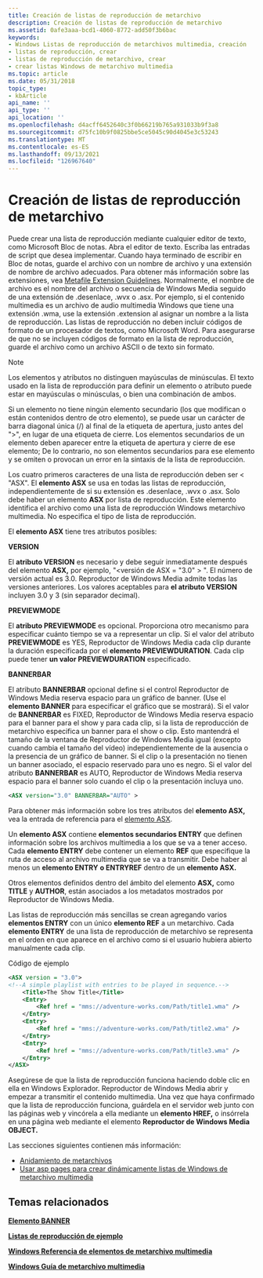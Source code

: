 ```yaml
---
title: Creación de listas de reproducción de metarchivo
description: Creación de listas de reproducción de metarchivo
ms.assetid: 0afe3aaa-bcd1-4060-8772-add50f3b6bac
keywords:
- Windows Listas de reproducción de metarchivos multimedia, creación
- listas de reproducción, crear
- listas de reproducción de metarchivo, crear
- crear listas Windows de metarchivo multimedia
ms.topic: article
ms.date: 05/31/2018
topic_type:
- kbArticle
api_name: ''
api_type: ''
api_location: ''
ms.openlocfilehash: d4acff6452640c3f0b66219b765a931033b9f3a8
ms.sourcegitcommit: d75fc10b9f0825bbe5ce5045c90d4045e3c53243
ms.translationtype: MT
ms.contentlocale: es-ES
ms.lasthandoff: 09/13/2021
ms.locfileid: "126967640"
---
```

# <a name="creating-metafile-playlists"></a>Creación de listas de reproducción de metarchivo

Puede crear una lista de reproducción mediante cualquier editor de texto, como Microsoft Bloc de notas. Abra el editor de texto. Escriba las entradas de script que desea implementar. Cuando haya terminado de escribir en Bloc de notas, guarde el archivo con un nombre de archivo y una extensión de nombre de archivo adecuados. Para obtener más información sobre las extensiones, vea [Metafile Extension Guidelines](metafile-extension-guidelines.md). Normalmente, el nombre de archivo es el nombre del archivo o secuencia de Windows Media seguido de una extensión de .desenlace, .wvx o .asx. Por ejemplo, si el contenido multimedia es un archivo de audio multimedia Windows que tiene una extensión .wma, use la extensión .extension al asignar un nombre a la lista de reproducción. Las listas de reproducción no deben incluir códigos de formato de un procesador de textos, como Microsoft Word. Para asegurarse de que no se incluyen códigos de formato en la lista de reproducción, guarde el archivo como un archivo ASCII o de texto sin formato.

> [!Note]  
> Los elementos y atributos no distinguen mayúsculas de minúsculas. El texto usado en la lista de reproducción para definir un elemento o atributo puede estar en mayúsculas o minúsculas, o bien una combinación de ambos.

 

Si un elemento no tiene ningún elemento secundario (los que modifican o están contenidos dentro de otro elemento), se puede usar un carácter de barra diagonal única (/) al final de la etiqueta de apertura, justo antes del ">", en lugar de una etiqueta de cierre. Los elementos secundarios de un elemento deben aparecer entre la etiqueta de apertura y cierre de ese elemento; De lo contrario, no son elementos secundarios para ese elemento y se omiten o provocan un error en la sintaxis de la lista de reproducción.

Los cuatro primeros caracteres de una lista de reproducción deben ser &lt; "ASX". El **elemento ASX** se usa en todas las listas de reproducción, independientemente de si su extensión es .desenlace, .wvx o .asx. Solo debe haber un elemento **ASX** por lista de reproducción. Este elemento identifica el archivo como una lista de reproducción Windows metarchivo multimedia. No especifica el tipo de lista de reproducción.

El **elemento ASX** tiene tres atributos posibles:

**VERSION**

El **atributo VERSION** es necesario y debe seguir inmediatamente después del elemento **ASX,** por ejemplo, "<versión de ASX = "3.0" &gt; ". El número de versión actual es 3.0. Reproductor de Windows Media admite todas las versiones anteriores. Los valores aceptables para **el atributo VERSION** incluyen 3.0 y 3 (sin separador decimal).

**PREVIEWMODE**

El **atributo PREVIEWMODE** es opcional. Proporciona otro mecanismo para especificar cuánto tiempo se va a representar un clip. Si el valor del atributo **PREVIEWMODE** es YES, Reproductor de Windows Media cada clip durante la duración especificada por el **elemento PREVIEWDURATION**. Cada clip puede tener **un valor PREVIEWDURATION** especificado.

**BANNERBAR**

El atributo **BANNERBAR** opcional define si el control Reproductor de Windows Media reserva espacio para un gráfico de banner. (Use el **elemento BANNER** para especificar el gráfico que se mostrará). Si el valor de **BANNERBAR** es FIXED, Reproductor de Windows Media reserva espacio para el banner para el show y para cada clip, si la lista de reproducción de metarchivo especifica un banner para el show o clip. Esto mantendrá el tamaño de la ventana de Reproductor de Windows Media igual (excepto cuando cambia el tamaño del vídeo) independientemente de la ausencia o la presencia de un gráfico de banner. Si el clip o la presentación no tienen un banner asociado, el espacio reservado para uno es negro. Si el valor del atributo **BANNERBAR** es AUTO, Reproductor de Windows Media reserva espacio para el banner solo cuando el clip o la presentación incluya uno.


```XML
<ASX version="3.0" BANNERBAR="AUTO" >

```



Para obtener más información sobre los tres atributos del **elemento ASX,** vea la entrada de referencia para el [elemento ASX](asx-element.md).

Un **elemento ASX** contiene **elementos secundarios ENTRY** que definen información sobre los archivos multimedia a los que se va a tener acceso. Cada **elemento ENTRY** debe contener un elemento **REF** que especifique la ruta de acceso al archivo multimedia que se va a transmitir. Debe haber al menos un **elemento ENTRY** **o ENTRYREF** dentro de un **elemento ASX.**

Otros elementos definidos dentro del ámbito del elemento **ASX,** como **TITLE** y **AUTHOR**, están asociados a los metadatos mostrados por Reproductor de Windows Media.

Las listas de reproducción más sencillas se crean agregando varios **elementos ENTRY** con un único **elemento REF** a un metarchivo. Cada **elemento ENTRY** de una lista de reproducción de metarchivo se representa en el orden en que aparece en el archivo como si el usuario hubiera abierto manualmente cada clip.

Código de ejemplo


```XML
<ASX version = "3.0">
<!--A simple playlist with entries to be played in sequence.-->
    <Title>The Show Title</Title>
    <Entry>
        <Ref href = "mms://adventure-works.com/Path/title1.wma" />
    </Entry>
    <Entry>
        <Ref href = "mms://adventure-works.com/Path/title2.wma" />
    </Entry>
    <Entry>
        <Ref href = "mms://adventure-works.com/Path/title3.wma" />
    </Entry>
</ASX>

```



Asegúrese de que la lista de reproducción funciona haciendo doble clic en ella en Windows Explorador. Reproductor de Windows Media abrir y empezar a transmitir el contenido multimedia. Una vez que haya confirmado que la lista de reproducción funciona, guárdela en el servidor web junto con las páginas web y vincórela a ella mediante un **elemento HREF,** o insórrela en una página web mediante el elemento **Reproductor de Windows Media OBJECT.**

Las secciones siguientes contienen más información:

-   [Anidamiento de metarchivos](nesting-metafiles.md)
-   [Usar asp pages para crear dinámicamente listas de Windows de metarchivo multimedia](using-asp-pages-to-dynamically-create-windows-media-metafile-playlists.md)

## <a name="related-topics"></a>Temas relacionados

<dl> <dt>

[**Elemento BANNER**](banner-element.md)
</dt> <dt>

[**Listas de reproducción de ejemplo**](example-playlists.md)
</dt> <dt>

[**Windows Referencia de elementos de metarchivo multimedia**](windows-media-metafile-elements-reference.md)
</dt> <dt>

[**Windows Guía de metarchivo multimedia**](windows-media-metafile-guide.md)
</dt> </dl>

 

 




